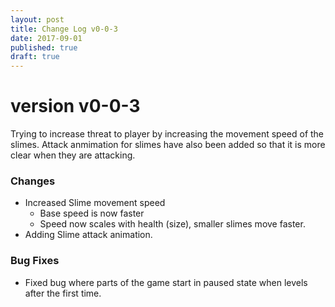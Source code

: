 ```yaml
---
layout: post
title: Change Log v0-0-3
date: 2017-09-01
published: true
draft: true
---
```


# version v0-0-3 

Trying to increase threat to player by increasing the movement speed of the slimes. Attack anmimation for slimes have also been added so that it is more clear when they are attacking.

### Changes

* Increased Slime movement speed
    * Base speed is now faster
    * Speed now scales with health (size), smaller slimes move faster.
* Adding Slime attack animation.

### Bug Fixes

* Fixed bug where parts of the game start in paused state when levels after the first time.

